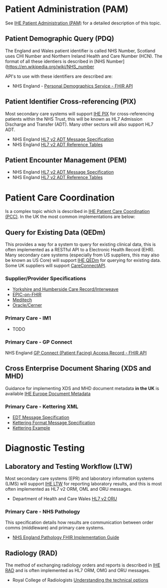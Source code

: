 
# Patient Administration (PAM)

See [IHE Patient Administration (PAM)](https://profiles.ihe.net/ITI/TF/Volume1/ch-14.html) for a detailed description of this topic.

## Patient Demographic Query (PDQ)

The England and Wales patient identifier is called NHS Number, Scotland uses CHI Number and Northern Ireland Health and Care Number (HCN). The format of all these identiers is described in [NHS Number](https://en.wikipedia.org/wiki/NHS_number

API's to use with these identifiers are described are:

- NHS England - [Personal Demographics Service - FHIR API](https://digital.nhs.uk/developer/api-catalogue/personal-demographics-service-fhir)

## Patient Identifier Cross-referencing (PIX)

Most secondary care systems will support [IHE PIX](https://profiles.ihe.net/ITI/TF/Volume1/ch-5.html) for cross-referencing patients within the NHS Trust, this will be known as HL7 Admission Discharge and Transfer (ADT). Many other sectors will also support HL7 ADT.

- NHS England [HL7 v2 ADT Message Specification](HL7/HSCIC-ITK-HL7-V2-Message-Specifications.pdf)
- NHS England [HL7 v2 ADT Reference Tables](HL7/HSCIC-ITK-HL7-V2-Reference-Tables.pdf)

## Patient Encounter Management (PEM)

- NHS England [HL7 v2 ADT Message Specification](HL7/HSCIC-ITK-HL7-V2-Message-Specifications.pdf)
- NHS England [HL7 v2 ADT Reference Tables](HL7/HSCIC-ITK-HL7-V2-Reference-Tables.pdf)

# Patient Care Coordination

Is a complex topic which is described in [IHE Patient Care Coordination (PCC)](https://www.ihe.net/resources/technical_frameworks/#pcc). In the UK the most common implementations are below:

## Query for Existing Data (QEDm)

This provides a way for a system to query for existing clinical data, this is often implemented as a RESTful API to a Electronic Health Record (EHR).
Many secondary care systems (especially from US suppliers, this may also be known as US Core) will support [IHE QEDm](https://profiles.ihe.net/ITI/TF/Volume1/ch-10.html) for querying for existing data. Some UK suppliers will support [CareConnectAPI](https://nhsconnect.github.io/CareConnectAPI/). 

### Supplier/Provider Specifications

- [Yorkshire and Humberside Care Record/Interweave](https://fhir.interweavedigital.com/R4/index.html)
- [EPIC-on-FHIR](https://fhir.epic.com/)
- [Meditech](https://fhir.meditech.com/)
- [Oracle/Cerner](https://docs.oracle.com/en/industries/health/millennium-platform-apis/mfrap/r4_overview.html)

### Primary Care - IM1

- TODO

### Primary Care - GP Connect

NHS England [GP Connect (Patient Facing) Access Record - FHIR API](https://simplifier.net/guide/gp-connect-patient-facing-access-record)

## Cross Enterprise Document Sharing (XDS and MHD)

Guidance for implementing XDS and MHD document metadata **in the UK** is available [IHE Europe Document Metadata](https://www.ihe-europe.net/sites/default/files/2017-11/IHE_ITI_XDS_Metadata_Guidelines_v1.0.pdf)

### Primary Care - Kettering XML

- [EDT Message Specification](kettering/EDT_Message_Specification_v3.0.7.pdf)
- [Kettering Format Message Specification](kettering/Kettering_Format_Messages_in_Vision.pdf)
- [Kettering Example](kettering/KetteringExample.xml)

# Diagnostic Testing

## Laboratory and Testing Workflow (LTW)

Most secondary care systems (EPR) and laboratory information systems (LIMS) will support [IHE LTW](https://profiles.ihe.net/ITI/TF/Volume1/ch-16.html) for reporting laboratory results, and this is most often implemented as HL7 v2 ORM, OML and ORU messages.

- Department of Health and Care Wales [HL7 v2 ORU](HL7/DHCW-HL7-v2-5-1-ORUR01-Specification.pdf)

### Primary Care - NHS Pathology

This specification details how results are communication between order comms (middleware) and primary care systems.

- [NHS England Pathology FHIR Implementation Guide](https://simplifier.net/guide/pathology-fhir-implementation-guide/home?version=0.2.0)

## Radiology (RAD)

The method of exchanging radiology orders and reports is described in [IHE RAD](https://profiles.ihe.net/ITI/TF/Volume1/ch-17.html) and is often implemented as HL7 ORM, OMG and ORU messages.

- Royal College of Radiologists [Understanding the technical options](https://www.rcr.ac.uk/media/wwtp2mif/rcr-publications_radiology-reporting-networks-understanding-the-technical-options_march-2022.pdf)
